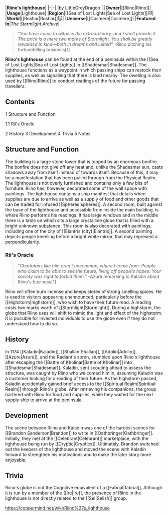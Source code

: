 |**Riino's lighthouse**|
|-|-|
|by  LittleGreyDragon |
|**Owner**|[[Riino\|Riino]]|
|**Usage**|Lighthouse|
|**Region**|[[Sea of Lost Lights\|Sea of Lost Lights]]🐱︎|
|**World**|[[Roshar\|Roshar]]🐱︎|
|**Universe**|[[Cosmere\|Cosmere]]|
|**Featured In**|*The Stormlight Archive*|

>“*You have come to witness the extraordinary, and I shall provide it. The price is a mere two marks of Stormlight. You shall be greatly rewarded in kind—both in dreams and luster!*”
\-Riino pitching his fortunetelling business[1]


**Riino's lighthouse** can be found at the end of a peninsula within the [[Sea of Lost Lights\|Sea of Lost Lights]] in [[Shadesmar\|Shadesmar]].
The lighthouse functions as a waypoint in which passing ships can restock their supplies, as well as signalling that there is land nearby. The dwelling is also used by [[Riino\|Riino]] to conduct readings of the future for passing travellers.

## Contents

1 Structure and Function

1.1 Rii's Oracle


2 History
3 Development
4 Trivia
5 Notes


## Structure and Function
The building is a large stone tower that is topped by an enormous bonfire. The bonfire does not give off any heat and, unlike the Shadesmar sun, casts shadows away from itself instead of towards itself. Because of this, it may be a manifestation that has been pulled through from the Physical Realm.
The lighthouse is not overly furnished and contains only a few bits of furniture. Riino has, however, decorated some of the wall space with paintings. The lighthouse contains a ship manifest that details when supplies are due to arrive as well as a supply of food and other goods that can be traded for infused [[Spheres\|spheres]].
A second room, built against the base of the lighthouse and accessible from inside the main building, is where Riino performs his readings. It has large windows and in the middle there is a table on which sits a large crystalline globe that is filled with a bright unknown substance. This room is also decorated with paintings, including one of the city of [[Elantris (city)\|Elantris]]. A second painting depicts people kneeling before a bright white mirror, that may represent a perpendicularity.

### Rii's Oracle
>“*Charlatans like him aren’t uncommon, where I come from. People who claim to be able to see the future, living off people’s hopes. Your society was right to forbid them.*”
\-Azure remarking to Kaladin about Riino's business[1]


Riino will often burn incense and keeps stores of strong smelling spices. He is used to visitors appearing unannounced, particularly before the [[Highstorm\|highstorm]], who wish to have their future read. A reading costs two marks worth of [[Stormlight\|Stormlight]]. During a highstorm, the globe that Riino uses will shift to mimic the light and effect of the highstorm. It is possible for Invested individuals to use the globe even if they do not understand how to do so.

## History
In 1174 [[Kaladin\|Kaladin]], [[Shallan\|Shallan]], [[Adolin\|Adolin]], [[Azure\|Azure]], and the Radiant's spren, stumbled upon Riino's lighthouse after escaping the [[Battle of Kholinar\|Battle of Kholinar]] into [[Shadesmar\|Shadesmar]]. Kaladin, sent scouting ahead to assess the structure, was caught by Riino who welcomed him in, assuming Kaladin was a customer looking for a reading of their future. As the highstorm passed, Kaladin accidentally gained brief access to the [[Spiritual Realm\|Spiritual Realm]] through Riino's globe. After retrieving his companions, the group bartered with Riino for food and supplies, while they waited for the next supply ship to arrive at the peninsula.

## Development
The scene between Riino and Kaladin was one of the hardest scenes for [[Brandon Sanderson\|Brandon]] to write in [[Oathbringer\|Oathbringer]]. Initially, they met at the [[Celebrant\|Celebrant]] marketplace, with the lighthouse being run by [[Cryptic\|Cryptics]]. Ultimately, Brandon switched out the keepers of the lighthouse and moved the scene with Kaladin forward to strengthen his motivations and to make the later story more enjoyable.

## Trivia
Riino's globe is not the Cognitive equivalent of a [[Fabrial\|fabrial]].
Although it is run by a member of the [[Ire\|Ire]], the presence of Riino in the lighthouse is not directly related to the [[Sel\|Selish]] group.


https://coppermind.net/wiki/Riino%27s_lighthouse